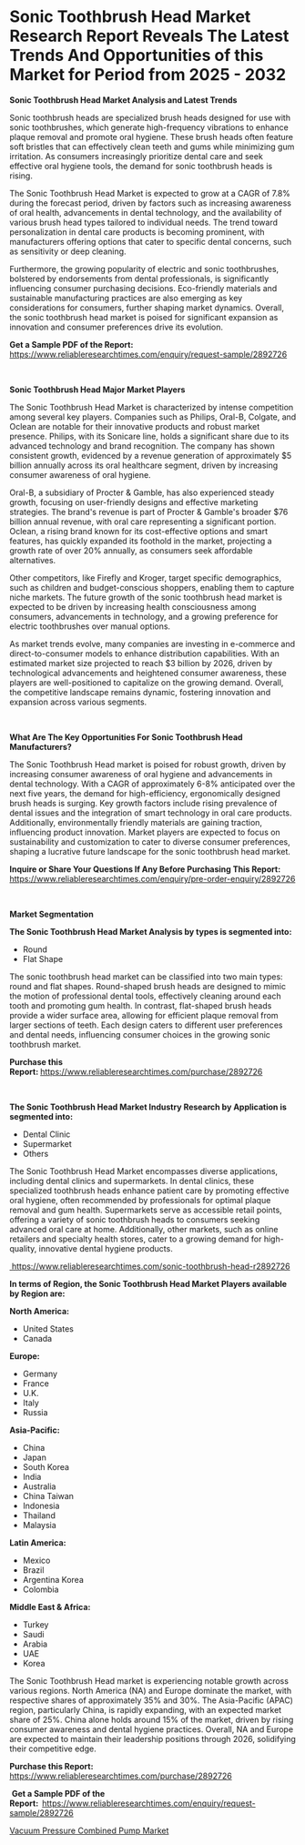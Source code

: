 <p><h1>Sonic Toothbrush Head Market Research Report Reveals The Latest Trends And Opportunities of this Market for Period from 2025 - 2032</h1></p><p><strong>Sonic Toothbrush Head Market Analysis and Latest Trends</strong></p>
<p><p>Sonic toothbrush heads are specialized brush heads designed for use with sonic toothbrushes, which generate high-frequency vibrations to enhance plaque removal and promote oral hygiene. These brush heads often feature soft bristles that can effectively clean teeth and gums while minimizing gum irritation. As consumers increasingly prioritize dental care and seek effective oral hygiene tools, the demand for sonic toothbrush heads is rising.</p><p>The Sonic Toothbrush Head Market is expected to grow at a CAGR of 7.8% during the forecast period, driven by factors such as increasing awareness of oral health, advancements in dental technology, and the availability of various brush head types tailored to individual needs. The trend toward personalization in dental care products is becoming prominent, with manufacturers offering options that cater to specific dental concerns, such as sensitivity or deep cleaning.</p><p>Furthermore, the growing popularity of electric and sonic toothbrushes, bolstered by endorsements from dental professionals, is significantly influencing consumer purchasing decisions. Eco-friendly materials and sustainable manufacturing practices are also emerging as key considerations for consumers, further shaping market dynamics. Overall, the sonic toothbrush head market is poised for significant expansion as innovation and consumer preferences drive its evolution.</p></p>
<p><strong>Get a Sample PDF of the Report:&nbsp;</strong> <a href="https://www.reliableresearchtimes.com/enquiry/request-sample/2892726?utm_campaign=3087&utm_medium=2&utm_source=Github&utm_content=ia&utm_term=15032025&utm_id=sonic-toothbrush-head">https://www.reliableresearchtimes.com/enquiry/request-sample/2892726</a></p>
<p>&nbsp;</p>
<p><strong>Sonic Toothbrush Head Major Market Players</strong></p>
<p><p>The Sonic Toothbrush Head Market is characterized by intense competition among several key players. Companies such as Philips, Oral-B, Colgate, and Oclean are notable for their innovative products and robust market presence. Philips, with its Sonicare line, holds a significant share due to its advanced technology and brand recognition. The company has shown consistent growth, evidenced by a revenue generation of approximately $5 billion annually across its oral healthcare segment, driven by increasing consumer awareness of oral hygiene.</p><p>Oral-B, a subsidiary of Procter & Gamble, has also experienced steady growth, focusing on user-friendly designs and effective marketing strategies. The brand's revenue is part of Procter & Gamble's broader $76 billion annual revenue, with oral care representing a significant portion. Oclean, a rising brand known for its cost-effective options and smart features, has quickly expanded its foothold in the market, projecting a growth rate of over 20% annually, as consumers seek affordable alternatives.</p><p>Other competitors, like Firefly and Kroger, target specific demographics, such as children and budget-conscious shoppers, enabling them to capture niche markets. The future growth of the sonic toothbrush head market is expected to be driven by increasing health consciousness among consumers, advancements in technology, and a growing preference for electric toothbrushes over manual options.</p><p>As market trends evolve, many companies are investing in e-commerce and direct-to-consumer models to enhance distribution capabilities. With an estimated market size projected to reach $3 billion by 2026, driven by technological advancements and heightened consumer awareness, these players are well-positioned to capitalize on the growing demand. Overall, the competitive landscape remains dynamic, fostering innovation and expansion across various segments.</p></p>
<p>&nbsp;</p>
<p><strong>What Are The Key Opportunities For Sonic Toothbrush Head Manufacturers?</strong></p>
<p><p>The Sonic Toothbrush Head market is poised for robust growth, driven by increasing consumer awareness of oral hygiene and advancements in dental technology. With a CAGR of approximately 6-8% anticipated over the next five years, the demand for high-efficiency, ergonomically designed brush heads is surging. Key growth factors include rising prevalence of dental issues and the integration of smart technology in oral care products. Additionally, environmentally friendly materials are gaining traction, influencing product innovation. Market players are expected to focus on sustainability and customization to cater to diverse consumer preferences, shaping a lucrative future landscape for the sonic toothbrush head market.</p></p>
<p><strong>Inquire or Share Your Questions If Any Before Purchasing This Report:</strong> <a href="https://www.reliableresearchtimes.com/enquiry/pre-order-enquiry/2892726?utm_campaign=3087&utm_medium=2&utm_source=Github&utm_content=ia&utm_term=15032025&utm_id=sonic-toothbrush-head">https://www.reliableresearchtimes.com/enquiry/pre-order-enquiry/2892726</a></p>
<p>&nbsp;</p>
<p><strong>Market Segmentation</strong></p>
<p><strong>The Sonic Toothbrush Head Market Analysis by types is segmented into:</strong></p>
<p><ul><li>Round</li><li>Flat Shape</li></ul></p>
<p><p>The sonic toothbrush head market can be classified into two main types: round and flat shapes. Round-shaped brush heads are designed to mimic the motion of professional dental tools, effectively cleaning around each tooth and promoting gum health. In contrast, flat-shaped brush heads provide a wider surface area, allowing for efficient plaque removal from larger sections of teeth. Each design caters to different user preferences and dental needs, influencing consumer choices in the growing sonic toothbrush market.</p></p>
<p><strong>Purchase this Report:&nbsp;</strong><a href="https://www.reliableresearchtimes.com/purchase/2892726?utm_campaign=3087&utm_medium=2&utm_source=Github&utm_content=ia&utm_term=15032025&utm_id=sonic-toothbrush-head">https://www.reliableresearchtimes.com/purchase/2892726</a></p>
<p>&nbsp;</p>
<p><strong>The Sonic Toothbrush Head Market Industry Research by Application is segmented into:</strong></p>
<p><ul><li>Dental Clinic</li><li>Supermarket</li><li>Others</li></ul></p>
<p><p>The Sonic Toothbrush Head Market encompasses diverse applications, including dental clinics and supermarkets. In dental clinics, these specialized toothbrush heads enhance patient care by promoting effective oral hygiene, often recommended by professionals for optimal plaque removal and gum health. Supermarkets serve as accessible retail points, offering a variety of sonic toothbrush heads to consumers seeking advanced oral care at home. Additionally, other markets, such as online retailers and specialty health stores, cater to a growing demand for high-quality, innovative dental hygiene products.</p></p>
<p><a href="https://www.reliableresearchtimes.com/sonic-toothbrush-head-r2892726?utm_campaign=3087&utm_medium=2&utm_source=Github&utm_content=ia&utm_term=15032025&utm_id=sonic-toothbrush-head">&nbsp;https://www.reliableresearchtimes.com/sonic-toothbrush-head-r2892726</a></p>
<p><strong>In terms of Region, the Sonic Toothbrush Head Market Players available by Region are:</strong></p>
<p>
    <p> <strong> North America: </strong>
        <ul>
            <li>United States</li>
            <li>Canada</li>
        </ul>
        </p> 
    <p> <strong> Europe: </strong>
        <ul>
            <li>Germany</li>
            <li>France</li>
            <li>U.K.</li>
            <li>Italy</li>
            <li>Russia</li>
        </ul>
        </p> 
    <p> <strong> Asia-Pacific: </strong>
        <ul>
            <li>China</li>
            <li>Japan</li>
            <li>South Korea</li>
            <li>India</li>
            <li>Australia</li>
            <li>China Taiwan</li>
            <li>Indonesia</li>
            <li>Thailand</li>
            <li>Malaysia</li>
        </ul>
        </p> 
    <p> <strong> Latin America: </strong>
        <ul>
            <li>Mexico</li>
            <li>Brazil</li>
            <li>Argentina Korea</li>
            <li>Colombia</li>
        </ul>
        </p> 
    <p> <strong> Middle East & Africa: </strong>
        <ul>
            <li>Turkey</li>
            <li>Saudi</li>
            <li>Arabia</li>
            <li>UAE</li>
            <li>Korea</li>
        </ul>
    </p>
    </p>
<p><p>The Sonic Toothbrush Head market is experiencing notable growth across various regions. North America (NA) and Europe dominate the market, with respective shares of approximately 35% and 30%. The Asia-Pacific (APAC) region, particularly China, is rapidly expanding, with an expected market share of 25%. China alone holds around 15% of the market, driven by rising consumer awareness and dental hygiene practices. Overall, NA and Europe are expected to maintain their leadership positions through 2026, solidifying their competitive edge.</p></p>
<p><strong>Purchase this Report: </strong><a href="https://www.reliableresearchtimes.com/purchase/2892726?utm_campaign=3087&utm_medium=2&utm_source=Github&utm_content=ia&utm_term=15032025&utm_id=sonic-toothbrush-head">https://www.reliableresearchtimes.com/purchase/2892726</a></p>
<p>&nbsp;<strong>Get a Sample PDF of the Report:&nbsp;&nbsp;</strong><a href="https://www.reliableresearchtimes.com/enquiry/request-sample/2892726?utm_campaign=3087&utm_medium=2&utm_source=Github&utm_content=ia&utm_term=15032025&utm_id=sonic-toothbrush-head">https://www.reliableresearchtimes.com/enquiry/request-sample/2892726</a></p>
<p><strong></strong></p>
<p><p><a href="https://github.com/sefathlehki/Market-Research-Report-List-1/blob/main/vacuum-pressure-combined-pump-market.md?utm_campaign=3087&utm_medium=2&utm_source=Github&utm_content=ia&utm_term=15032025&utm_id=sonic-toothbrush-head">Vacuum Pressure Combined Pump Market</a></p></p>